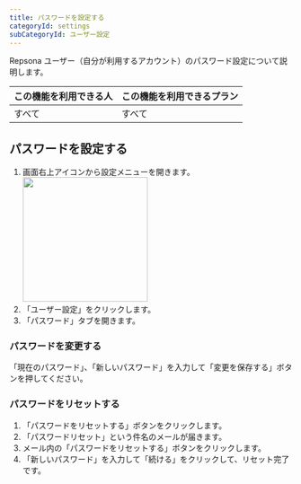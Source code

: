```yaml
---
title: パスワードを設定する
categoryId: settings
subCategoryId: ユーザー設定
---
```


Repsona ユーザー（自分が利用するアカウント）のパスワード設定について説明します。

|この機能を利用できる人|この機能を利用できるプラン|
|---|---|
|すべて|すべて|

## パスワードを設定する

1. 画面右上アイコンから設定メニューを開きます。<br><img src="/images/help/menu-button.png" width="222">
2. 「ユーザー設定」をクリックします。
3. 「パスワード」タブを開きます。

### パスワードを変更する

「現在のパスワード」、「新しいパスワード」を入力して「変更を保存する」ボタンを押してください。

### パスワードをリセットする

1. 「パスワードをリセットする」ボタンをクリックします。
2. 「パスワードリセット」という件名のメールが届きます。
3. メール内の「パスワードをリセットする」ボタンをクリックします。
4. 「新しいパスワード」を入力して「続ける」をクリックして、リセット完了です。
